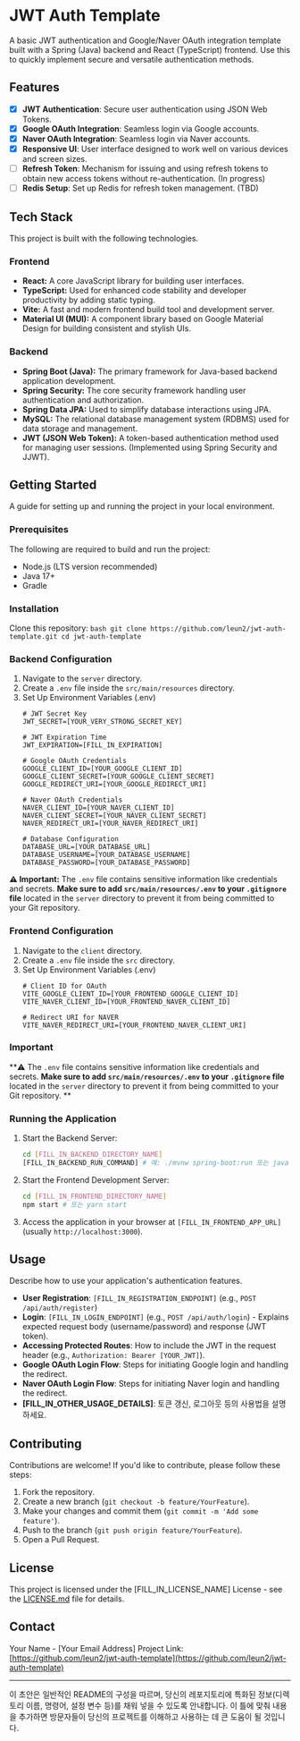 # JWT Auth Template

A basic JWT authentication and Google/Naver OAuth integration template built with a Spring (Java) backend and React (TypeScript) frontend. Use this to quickly implement secure and versatile authentication methods.

## Features
  
- [x] **JWT Authentication**: Secure user authentication using JSON Web Tokens.
- [x] **Google OAuth Integration**: Seamless login via Google accounts.
- [x] **Naver OAuth Integration**: Seamless login via Naver accounts.
- [X] **Responsive UI**: User interface designed to work well on various devices and screen sizes.
- [ ] **Refresh Token**: Mechanism for issuing and using refresh tokens to obtain new access tokens without re-authentication. (In progress)
- [ ] **Redis Setup**: Set up Redis for refresh token management. (TBD)

## Tech Stack

This project is built with the following technologies.

### Frontend
- **React:** A core JavaScript library for building user interfaces.
- **TypeScript:** Used for enhanced code stability and developer productivity by adding static typing.
- **Vite:** A fast and modern frontend build tool and development server.
- **Material UI (MUI):** A component library based on Google Material Design for building consistent and stylish UIs.

### Backend
- **Spring Boot (Java):** The primary framework for Java-based backend application development.
- **Spring Security:** The core security framework handling user authentication and authorization.
- **Spring Data JPA:** Used to simplify database interactions using JPA.
- **MySQL:** The relational database management system (RDBMS) used for data storage and management.
- **JWT (JSON Web Token):** A token-based authentication method used for managing user sessions. (Implemented using Spring Security and JJWT).

## Getting Started

A guide for setting up and running the project in your local environment.

### Prerequisites

The following are required to build and run the project:

- Node.js (LTS version recommended)
- Java 17+
- Gradle

### Installation

Clone this repository:
    ```bash
    git clone https://github.com/leun2/jwt-auth-template.git
    cd jwt-auth-template
    ```

### Backend Configuration

1.  Navigate to the `server` directory.
2.  Create a `.env` file inside the `src/main/resources` directory.
3.  Set Up Environment Variables (.env)
    ```
    # JWT Secret Key
    JWT_SECRET=[YOUR_VERY_STRONG_SECRET_KEY]
    
    # JWT Expiration Time
    JWT_EXPIRATION=[FILL_IN_EXPIRATION]
    
    # Google OAuth Credentials
    GOOGLE_CLIENT_ID=[YOUR_GOOGLE_CLIENT_ID]
    GOOGLE_CLIENT_SECRET=[YOUR_GOOGLE_CLIENT_SECRET]
    GOOGLE_REDIRECT_URI=[YOUR_GOOGLE_REDIRECT_URI]
    
    # Naver OAuth Credentials
    NAVER_CLIENT_ID=[YOUR_NAVER_CLIENT_ID]
    NAVER_CLIENT_SECRET=[YOUR_NAVER_CLIENT_SECRET]
    NAVER_REDIRECT_URI=[YOUR_NAVER_REDIRECT_URI]
    
    # Database Configuration
    DATABASE_URL=[YOUR_DATABASE_URL]
    DATABASE_USERNAME=[YOUR_DATABASE_USERNAME]
    DATABASE_PASSWORD=[YOUR_DATABASE_PASSWORD]
    ```
**⚠️ Important:** The `.env` file contains sensitive information like credentials and secrets. **Make sure to add `src/main/resources/.env` to your `.gitignore` file** located in the `server` directory to prevent it from being committed to your Git repository.

### Frontend Configuration

1.  Navigate to the `client` directory.
2.  Create a `.env` file inside the `src` directory.
3.  Set Up Environment Variables (.env)
    ```
    # Client ID for OAuth
    VITE_GOOGLE_CLIENT_ID=[YOUR_FRONTEND_GOOGLE_CLIENT_ID]
    VITE_NAVER_CLIENT_ID=[YOUR_FRONTEND_NAVER_CLIENT_ID]
    
    # Redirect URI for NAVER
    VITE_NAVER_REDIRECT_URI=[YOUR_FRONTEND_NAVER_CLIENT_URI]
    ```

### Important

**⚠️  The `.env` file contains sensitive information like credentials and secrets. **Make sure to add `src/main/resources/.env` to your `.gitignore` file** located in the `server` directory to prevent it from being committed to your Git repository. **

### Running the Application

1.  Start the Backend Server:
    ```bash
    cd [FILL_IN_BACKEND_DIRECTORY_NAME]
    [FILL_IN_BACKEND_RUN_COMMAND] # 예: ./mvnw spring-boot:run 또는 java -jar target/[your-jar-file].jar
    ```
2.  Start the Frontend Development Server:
    ```bash
    cd [FILL_IN_FRONTEND_DIRECTORY_NAME]
    npm start # 또는 yarn start
    ```
3.  Access the application in your browser at `[FILL_IN_FRONTEND_APP_URL]` (usually `http://localhost:3000`).

## Usage

Describe how to use your application's authentication features.

* **User Registration**: `[FILL_IN_REGISTRATION_ENDPOINT]` (e.g., `POST /api/auth/register`)
* **Login**: `[FILL_IN_LOGIN_ENDPOINT]` (e.g., `POST /api/auth/login`) - Explains expected request body (username/password) and response (JWT token).
* **Accessing Protected Routes**: How to include the JWT in the request header (e.g., `Authorization: Bearer [YOUR_JWT]`).
* **Google OAuth Login Flow**: Steps for initiating Google login and handling the redirect.
* **Naver OAuth Login Flow**: Steps for initiating Naver login and handling the redirect.
* **[FILL_IN_OTHER_USAGE_DETAILS]**: 토큰 갱신, 로그아웃 등의 사용법을 설명하세요.

## Contributing

Contributions are welcome! If you'd like to contribute, please follow these steps:

1.  Fork the repository.
2.  Create a new branch (`git checkout -b feature/YourFeature`).
3.  Make your changes and commit them (`git commit -m 'Add some feature'`).
4.  Push to the branch (`git push origin feature/YourFeature`).
5.  Open a Pull Request.

## License

This project is licensed under the [FILL_IN_LICENSE_NAME] License - see the [LICENSE.md](LICENSE.md) file for details.

## Contact

Your Name - [Your Email Address]
Project Link: [https://github.com/leun2/jwt-auth-template](https://github.com/leun2/jwt-auth-template)

---

이 초안은 일반적인 README의 구성을 따르며, 당신의 레포지토리에 특화된 정보(디렉토리 이름, 명령어, 설정 변수 등)를 채워 넣을 수 있도록 안내합니다. 이 틀에 맞춰 내용을 추가하면 방문자들이 당신의 프로젝트를 이해하고 사용하는 데 큰 도움이 될 것입니다.
